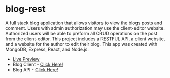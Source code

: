 # blog-rest
A full stack blog application that allows visitors to view the blogs posts and comment. Users with admin authorization may use the client-editor website. Authorized users will be able to preform all CRUD operations on the post from the client-editor. This project includes a RESTFUL API, a client website, and a website for the author to edit their blog. This app was created with MongoDB, Express, React, and Node.js.

- [Live Preview](https://luhook04.github.io/blog-rest-cms/)
- Blog Client - [Click Here!](https://github.com/luhook04/blog-rest-client)
- Blog API - [Click Here!](https://github.com/luhook04/blog-rest)
